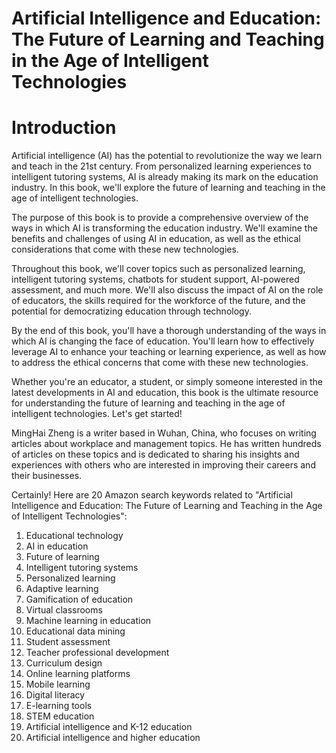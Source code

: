 # Artificial Intelligence and Education: The Future of Learning and Teaching in the Age of Intelligent Technologies

# Introduction

Artificial intelligence (AI) has the potential to revolutionize the way we learn and teach in the 21st century. From personalized learning experiences to intelligent tutoring systems, AI is already making its mark on the education industry. In this book, we'll explore the future of learning and teaching in the age of intelligent technologies.

The purpose of this book is to provide a comprehensive overview of the ways in which AI is transforming the education industry. We'll examine the benefits and challenges of using AI in education, as well as the ethical considerations that come with these new technologies.

Throughout this book, we'll cover topics such as personalized learning, intelligent tutoring systems, chatbots for student support, AI-powered assessment, and much more. We'll also discuss the impact of AI on the role of educators, the skills required for the workforce of the future, and the potential for democratizing education through technology.

By the end of this book, you'll have a thorough understanding of the ways in which AI is changing the face of education. You'll learn how to effectively leverage AI to enhance your teaching or learning experience, as well as how to address the ethical concerns that come with these new technologies.

Whether you're an educator, a student, or simply someone interested in the latest developments in AI and education, this book is the ultimate resource for understanding the future of learning and teaching in the age of intelligent technologies. Let's get started!

MingHai Zheng is a writer based in Wuhan, China, who focuses on writing articles about workplace and management topics. He has written hundreds of articles on these topics and is dedicated to sharing his insights and experiences with others who are interested in improving their careers and their businesses.



Certainly! Here are 20 Amazon search keywords related to "Artificial Intelligence and Education: The Future of Learning and Teaching in the Age of Intelligent Technologies":

1. Educational technology
2. AI in education
3. Future of learning
4. Intelligent tutoring systems
5. Personalized learning
6. Adaptive learning
7. Gamification of education
8. Virtual classrooms
9. Machine learning in education
10. Educational data mining
11. Student assessment
12. Teacher professional development
13. Curriculum design
14. Online learning platforms
15. Mobile learning
16. Digital literacy
17. E-learning tools
18. STEM education
19. Artificial intelligence and K-12 education
20. Artificial intelligence and higher education

